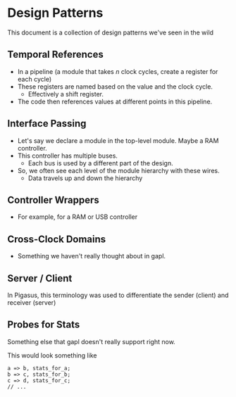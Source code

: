 # Design Patterns

This document is a collection of design patterns we've seen in the wild

## Temporal References
- In a pipeline (a module that takes $n$ clock cycles, create a register for each cycle)
- These registers are named based on the value and the clock cycle.
  - Effectively a shift register.
- The code then references values at different points in this pipeline.

## Interface Passing
- Let's say we declare a module in the top-level module. Maybe a RAM controller.
- This controller has multiple buses.
  - Each bus is used by a different part of the design.
- So, we often see each level of the module hierarchy with these wires.
  - Data travels up and down the hierarchy

## Controller Wrappers
- For example, for a RAM or USB controller

## Cross-Clock Domains
- Something we haven't really thought about in gapl.

## Server / Client
In Pigasus, this terminology was used to differentiate the sender (client) and receiver (server)

## Probes for Stats
Something else that gapl doesn't really support right now.

This would look something like

```text
a => b, stats_for_a;
b => c, stats_for_b;
c => d, stats_for_c;
// ...
```

